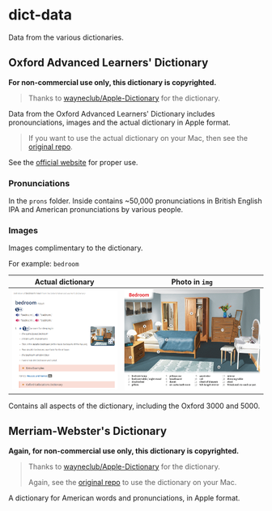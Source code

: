 # dict-data

Data from the various dictionaries.

## Oxford Advanced Learners' Dictionary

**For non-commercial use only, this dictionary is copyrighted.**

> Thanks to [wayneclub/Apple-Dictionary](https://github.com/wayneclub/Apple-Dictionary) for the dictionary.

Data from the Oxford Advanced Learners' Dictionary includes pronounciations, images and the actual dictionary in Apple format.

> If you want to use the actual dictionary on your Mac, then see the [original repo](https://github.com/wayneclub/Apple-Dictionary).


See the [official website](https://www.oxfordlearnersdictionaries.com/) for proper use.

### Pronunciations

In the `prons` folder. Inside contains ~50,000 pronunciations in British English IPA and American pronunciations by various people.

### Images

Images complimentary to the dictionary.

For example: `bedroom`

| **Actual dictionary** | **Photo in `img`** |
|---|---|
| ![Bedroom in the actual Oxford Learners' Dictionary](readme_img/bedroom_online.png)  | ![Image from the dictionary folder](Oxford%20Advanced%20Learners%27%20Dictionary%2Fimg%2Ffullsize_bedroom.png)  |

Contains all aspects of the dictionary, including the Oxford 3000 and 5000.

## Merriam-Webster's Dictionary

**Again, for non-commercial use only, this dictionary is copyrighted.**

> Thanks to [wayneclub/Apple-Dictionary](https://github.com/wayneclub/Apple-Dictionary) for the dictionary.
>
> Again, see the [original repo](https://github.com/wayneclub/Apple-Dictionary) to use the dictionary on your Mac.

A dictionary for American words and pronunciations, in Apple format.

